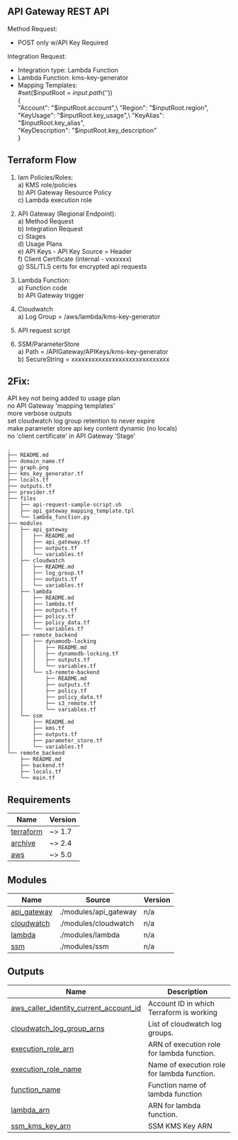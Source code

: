 ## API Gateway REST API

Method Request:  
  - POST only w/API Key Required  

Integration Request:  
  - Integration type: Lambda Function  
  - Lambda Function: kms-key-generator  
  - Mapping Templates:  
#set($inputRoot = $input.path('$'))  
{\
  "Account": "$inputRoot.account",\
  "Region": "$inputRoot.region",\
  "KeyUsage": "$inputRoot.key_usage",\
  "KeyAlias": "$inputRoot.key_alias",\
  "KeyDescription": "$inputRoot.key_description"\
}

## Terraform Flow
1) Iam Policies/Roles:  
  a) KMS role/policies  
  b) API Gateway Resource Policy  
  c) Lambda execution role  

2) API Gateway (Regional Endpoint):  
  a) Method Request  
  b) Integration Request  
  c) Stages  
  d) Usage Plans  
  e) API Keys - API Key Source = Header  
  f) Client Certificate (internal - vxxxxxx)  
  g) SSL/TLS certs for encrypted api requests  

3) Lambda Function:  
  a) Function code  
  b) API Gateway trigger  

4) Cloudwatch   
  a) Log Group = /aws/lambda/kms-key-generator  

5) API request script  

6) SSM/ParameterStore  
  a) Path = /APIGateway/APIKeys/kms-key-generator  
  b) SecureString = xxxxxxxxxxxxxxxxxxxxxxxxxxxxx  

## 2Fix:
API key not being added to usage plan  
no API Gateway 'mapping templates'  
more verbose outputs  
set cloudwatch log group retention to never expire  
make parameter store api key content dynamic (no locals)  
no 'client certificate' in API Gateway 'Stage'  
```
.
├── README.md
├── domain_name.tf
├── graph.png
├── kms_key_generator.tf
├── locals.tf
├── outputs.tf
├── provider.tf
├── files
│   ├── api-request-sample-script.sh
│   ├── api_gateway_mapping_template.tpl
│   └── lambda_function.py
├── modules
│   ├── api_gateway
│   │   ├── README.md
│   │   ├── api_gateway.tf
│   │   ├── outputs.tf
│   │   └── variables.tf
│   ├── cloudwatch
│   │   ├── README.md
│   │   ├── log_group.tf
│   │   ├── outputs.tf
│   │   └── variables.tf
│   ├── lambda
│   │   ├── README.md
│   │   ├── lambda.tf
│   │   ├── outputs.tf
│   │   ├── policy.tf
│   │   ├── policy_data.tf
│   │   └── variables.tf
│   ├── remote_backend
│   │   ├── dynamodb-locking
│   │   │   ├── README.md
│   │   │   ├── dynamodb-locking.tf
│   │   │   ├── outputs.tf
│   │   │   └── variables.tf
│   │   └── s3-remote-backend
│   │       ├── README.md
│   │       ├── outputs.tf
│   │       ├── policy.tf
│   │       ├── policy_data.tf
│   │       ├── s3_remote.tf
│   │       └── variables.tf
│   └── ssm
│       ├── README.md
│       ├── kms.tf
│       ├── outputs.tf
│       ├── parameter_store.tf
│       └── variables.tf
└── remote_backend
    ├── README.md
    ├── backend.tf
    ├── locals.tf
    └── main.tf
```
<!-- BEGIN_TF_DOCS -->
## Requirements

| Name | Version |
|------|---------|
| <a name="requirement_terraform"></a> [terraform](#requirement\_terraform) | ~> 1.7 |
| <a name="requirement_archive"></a> [archive](#requirement\_archive) | ~> 2.4 |
| <a name="requirement_aws"></a> [aws](#requirement\_aws) | ~> 5.0 |

## Modules

| Name | Source | Version |
|------|--------|---------|
| <a name="module_api_gateway"></a> [api\_gateway](#module\_api\_gateway) | ./modules/api_gateway | n/a |
| <a name="module_cloudwatch"></a> [cloudwatch](#module\_cloudwatch) | ./modules/cloudwatch | n/a |
| <a name="module_lambda"></a> [lambda](#module\_lambda) | ./modules/lambda | n/a |
| <a name="module_ssm"></a> [ssm](#module\_ssm) | ./modules/ssm | n/a |

## Outputs

| Name | Description |
|------|-------------|
| <a name="output_aws_caller_identity_current_account_id"></a> [aws\_caller\_identity\_current\_account\_id](#output\_aws\_caller\_identity\_current\_account\_id) | Account ID in which Terraform is working |
| <a name="output_cloudwatch_log_group_arns"></a> [cloudwatch\_log\_group\_arns](#output\_cloudwatch\_log\_group\_arns) | List of cloudwatch log groups. |
| <a name="output_execution_role_arn"></a> [execution\_role\_arn](#output\_execution\_role\_arn) | ARN of execution role for lambda function. |
| <a name="output_execution_role_name"></a> [execution\_role\_name](#output\_execution\_role\_name) | Name of execution role for lambda function. |
| <a name="output_function_name"></a> [function\_name](#output\_function\_name) | Function name of lambda function |
| <a name="output_lambda_arn"></a> [lambda\_arn](#output\_lambda\_arn) | ARN for lambda function. |
| <a name="output_ssm_kms_key_arn"></a> [ssm\_kms\_key\_arn](#output\_ssm\_kms\_key\_arn) | SSM KMS Key ARN |
<!-- END_TF_DOCS -->